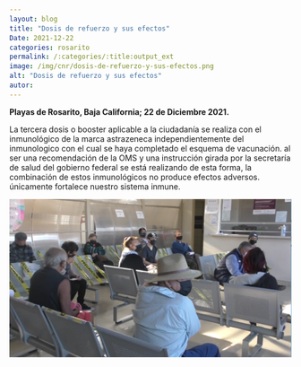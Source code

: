 ```yaml
---
layout: blog
title: "Dosis de refuerzo y sus efectos"
Date: 2021-12-22
categories: rosarito
permalink: /:categories/:title:output_ext
image: /img/cnr/dosis-de-refuerzo-y-sus-efectos.png
alt: "Dosis de refuerzo y sus efectos"
autor:
---
```


**Playas de Rosarito, Baja California; 22 de Diciembre 2021.** 

La tercera dosis o booster aplicable a la ciudadanía se realiza con el inmunológico de la marca astrazeneca independientemente del inmunologico con el cual se haya completado el esquema de vacunación.
al ser una recomendación de la OMS y una instrucción girada por la secretaría de salud del gobierno federal se está realizando de esta forma, la combinación de estos inmunológicos no produce efectos adversos.
únicamente fortalece nuestro sistema inmune.

<div id="carouselExampleSlidesOnly" class="carousel slide" data-ride="carousel">
  <div class="carousel-inner">
    <div class="carousel-item active">
       <img class="d-block w-100" src="/img/cnr/dosis-de-refuerzo-y-sus-efectos.png" loading="lazy"  alt="Dosis de refuerzo y sus efectos">
    </div>
  </div>
</div>